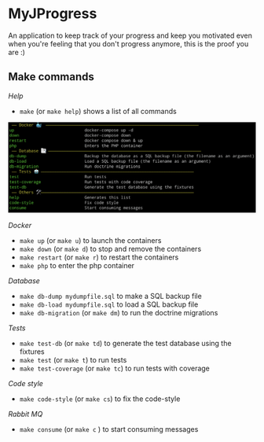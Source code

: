 MyJProgress
==============
An application to keep track of your progress and keep you motivated even when you're feeling that you don't progress
anymore, this is the proof you are :)



Make commands
-------------
*Help*

- `make` (or `make help`) shows a list of all commands

![Image](./make.png)

*Docker*

- `make up` (or `make u`) to launch the containers
- `make down` (or `make d`) to stop and remove the containers
- `make restart` (or `make r`) to restart the containers
- `make php` to enter the php container

*Database*

- `make db-dump mydumpfile.sql` to make a SQL backup file
- `make db-load mydumpfile.sql` to load a SQL backup file
- `make db-migration` (or `make dm`) to run the doctrine migrations

*Tests*

- `make test-db` (or `make td`) to generate the test database using the fixtures
- `make test` (or `make t`) to run tests
- `make test-coverage` (or `make tc`) to run tests with coverage

*Code style*

- `make code-style` (or `make cs`) to fix the code-style

*Rabbit MQ*

- `make consume` (or `make c` ) to start consuming messages